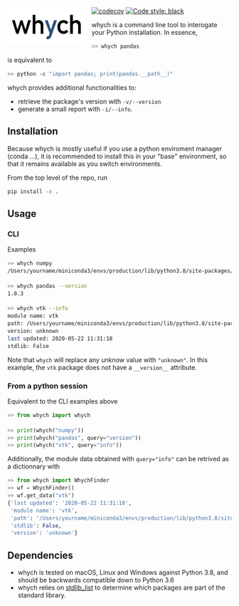 <img src="logo.jpg"
     alt="whych logo"
     height="80"
     style="float: left; margin-right: 10px;" />
     
[![codecov](https://codecov.io/gh/neutrinoceros/whych/branch/master/graph/badge.svg)](https://codecov.io/gh/neutrinoceros/whych)
[![Code style: black](https://img.shields.io/badge/code%20style-black-000000.svg)](https://github.com/psf/black)

whych is a command line tool to interogate your Python installation.
In essence,

```bash
>> whych pandas
```
is equivalent to
```bash
>> python -c "import pandas; print(pandas.__path__)"
```

whych provides additional functionalities to:
- retrieve the package's version with `-v/--version`
- generate a small report with `-i/--info`.

## Installation

Because whych is mostly useful if you use a python enviroment manager (conda ...), it is recommended to install this in your "base" environment, so that it remains available as you switch environments.

From the top level of the repo, run
```bash
pip install -e .
```


## Usage

### CLI

Examples
```bash
>> whych numpy
/Users/yourname/miniconda3/envs/production/lib/python3.8/site-packages/numpy

>> whych pandas --version
1.0.3

>> whych vtk --info
module name: vtk
path: /Users/yourname/miniconda3/envs/production/lib/python3.8/site-packages/vtkmodules
version: unknown
last updated: 2020-05-22 11:31:18
stdlib: False
```
Note that `whych` will replace any unknow value with `"unknown"`.
In this example, the `vtk` package does not have a `__version__` attribute.

### From a python session

Equivalent to the CLI examples above
```python
>> from whych import whych

>> print(whych("numpy"))
>> print(whych("pandas", query="version"))
>> print(whych("vtk", query="info"))
```

Additionally, the module data obtained with `query="info"` can be retrived as a dictionnary with
```python
>> from whych import WhychFinder
>> wf = WhychFinder()
>> wf.get_data("vtk")
{'last updated': '2020-05-22 11:31:18',
 'module name': 'vtk',
 'path': '/Users/yourname/miniconda3/envs/production/lib/python3.8/site-packages/vtkmodules',
 'stdlib': False,
 'version': 'unknown'}
```

## Dependencies
- whych is tested on macOS, Linux and Windows against Python 3.8, and should be backwards compatible down to Python 3.6
- whych relies on [stdlib_list](https://github.com/jackmaney/python-stdlib-list) to determine which packages are part of the standard library.
